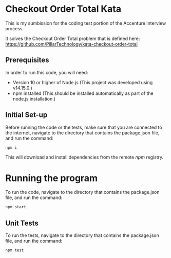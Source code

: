 # Checkout Order Total Kata

This is my sumbission for the coding test portion of the Accenture interview process.

It solves the Checkout Order Total problem that is defined here: https://github.com/PillarTechnology/kata-checkout-order-total

## Prerequisites

In order to run this code, you will need:

  - Version 10 or higher of Node.js (This project was developed using v14.15.0.)
  - npm installed (This should be installed automatically as part of the node.js installation.)

## Initial Set-up

Before running the code or the tests, make sure that you are connected to the internet, navigate to the directory that contains the package.json file, and run the command:

```bash
npm i
```

This will download and install dependencies from the remote _npm_ registry.

# Running the program

To run the code, navigate to the directory that contains the package.json file, and run the command:

```bash
npm start
```

## Unit Tests

To run the tests, navigate to the directory that contains the package.json file, and run the command:

```bash
npm test
```
